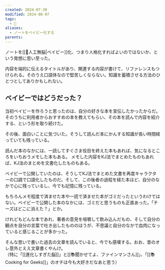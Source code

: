 ```yaml
---
created: 2024-07-30
modified: 2024-08-07
tags:
  - 💭
aliases:
  - ノートをベイビー化する
parents: 
---
```


ノートを[[📝人工無脳|ベイビー]]化、つまり人格化すればよいのではないか、という発想に思い至った。 

内容を端的に伝えるタイトルがあり、関連する内容が書けて、リファレンスもつけられる。そのうえ口語体なので堅苦しくならない。知識を蓄積させる方法のひとつとしてありかもしれない。

## ベイビーではどうだった？
当初ベイビーを作ろうと思ったのは、自分の好きな本を宣伝したかったからだ。  
そのうちに利用者からおすすめの本を教えてもらい、その本を読んで内容を紹介する、という形を取り続けた。

その後、面白いことに気づいた。そうして読んだ本にかんする知識が長い時間経っていても残っている。

読んだ本のなかには、一読してすぐさま役目を終えた本もあれば、気になるところをいちおうメモした本もある。
メモした内容をKJ法でまとめたものもあれば、KJ法のまとめを文書化したものもある。

ベイビーで公開していたのは、そうしてKJ法でまとめた文書を再度キャラクターの口調で口語化したものだ。そして、この後者の過程を経た本ほど、自分のなかで心に残っているし、今でも記憶に残っている。

もちろんメモ程度で済ませた本や一読で済ませた本がゴミだったというわけではない。ベイビーで公開した本のなかには、ゴミだと思うものも正直あった。「チーズはどこに消えた？」とか。

けれどもどんな本であれ、著者の意見を咀嚼して飲み込んだもの、そして自分の観点を自分の言葉で吐き出したもののほうが、不思議と自分のなかで血肉になっていると感じることが多かった。

そんな思いで書いた過去の文章を読んでいると、今でも感嘆する。おお、昔のオレ意外とええ文章書くやんけ。  
（特に「[[進化しすぎた脳]]」と[[📚聞かせてよ、ファインマンさん]]」、「[[📚Cooking for Geeks]]」のオチは今も大好きだなあと思う）